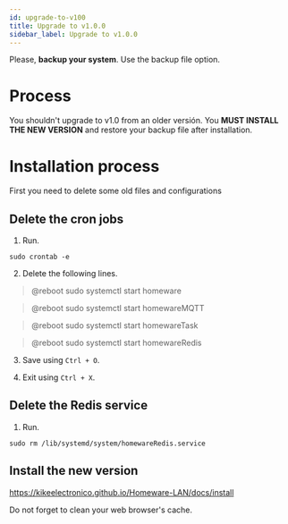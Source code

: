```yaml
---
id: upgrade-to-v100
title: Upgrade to v1.0.0
sidebar_label: Upgrade to v1.0.0
---
```


Please, **backup your system**. Use the backup file option.

# Process

You shouldn't upgrade to v1.0 from an older versión. You **MUST INSTALL THE NEW VERSION** and restore your backup file after installation.

# Installation process

First you need to delete some old files and configurations

## Delete the cron jobs

1. Run.

 ```
 sudo crontab -e
 ```

 2. Delete the following lines.

> @reboot sudo systemctl start homeware

> @reboot sudo systemctl start homewareMQTT

> @reboot sudo systemctl start homewareTask

> @reboot sudo systemctl start homewareRedis

3. Save using `Ctrl + O`.

4. Exit using `Ctrl + X`.

## Delete the Redis service

1. Run.

```
sudo rm /lib/systemd/system/homewareRedis.service
```

## Install the new version

https://kikeelectronico.github.io/Homeware-LAN/docs/install

Do not forget to clean your web browser's cache.
